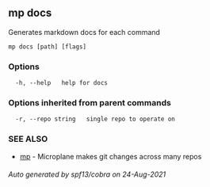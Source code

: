 ## mp docs

Generates markdown docs for each command

```
mp docs [path] [flags]
```

### Options

```
  -h, --help   help for docs
```

### Options inherited from parent commands

```
  -r, --repo string   single repo to operate on
```

### SEE ALSO

* [mp](mp.md)	 - Microplane makes git changes across many repos

###### Auto generated by spf13/cobra on 24-Aug-2021
